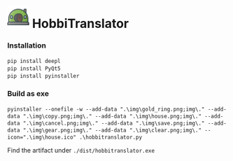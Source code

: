 # <img src="img/house.png" alt="ico" width="50"/> HobbiTranslator

### Installation
`pip install deepl` \
`pip install PyQt5` \
`pip install pyinstaller`


### Build as exe
```shell
pyinstaller --onefile -w --add-data ".\img\gold_ring.png;img\." --add-data ".\img\copy.png;img\." --add-data ".\img\house.png;img\." --add-data ".\img\cancel.png;img\." --add-data ".\img\save.png;img\." --add-data ".\img\gear.png;img\." --add-data ".\img\clear.png;img\." --icon=".\img\house.ico" .\hobbitranslator.py
```

Find the artifact under `./dist/hobbitranslator.exe` 